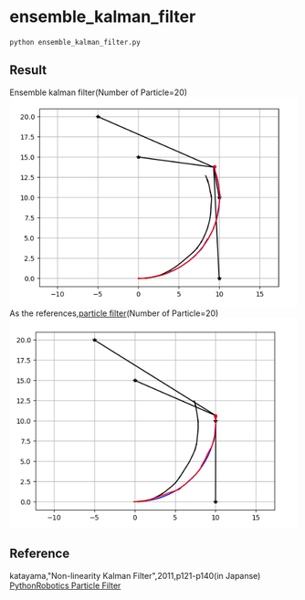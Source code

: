 # ensemble_kalman_filter  
~~~
python ensemble_kalman_filter.py
~~~
## Result  
Ensemble kalman filter(Number of Particle=20)   
![demo](./enkf_particles20.gif)  
As the references,[particle filter](https://github.com/AtsushiSakai/PythonRobotics/tree/master/Localization/particle_filter)(Number of Particle=20)    
![demo](./pf_particles20.gif) 
## Reference  
katayama,"Non-linearity Kalman Filter",2011,p121-p140(in Japanse)  
[PythonRobotics Particle Filter](https://github.com/AtsushiSakai/PythonRobotics/tree/master/Localization/particle_filter)  


